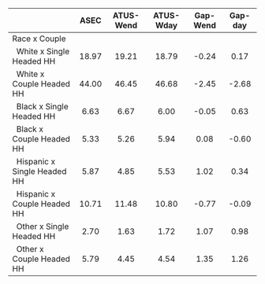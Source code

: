 
|                      |         ASEC |    ATUS-Wend |    ATUS-Wday |     Gap-Wend |      Gap-day |
| -------------------- | :----------: | :----------: | :----------: | :----------: | :----------: |
| Race x Couple        |              |              |              |              |              |
| &nbsp;&nbsp;White x Single Headed HH |        18.97 |        19.21 |        18.79 |        -0.24 |         0.17 |
| &nbsp;&nbsp;White x Couple Headed HH |        44.00 |        46.45 |        46.68 |        -2.45 |        -2.68 |
| &nbsp;&nbsp;Black x Single Headed HH |         6.63 |         6.67 |         6.00 |        -0.05 |         0.63 |
| &nbsp;&nbsp;Black x Couple Headed HH |         5.33 |         5.26 |         5.94 |         0.08 |        -0.60 |
| &nbsp;&nbsp;Hispanic x Single Headed HH |         5.87 |         4.85 |         5.53 |         1.02 |         0.34 |
| &nbsp;&nbsp;Hispanic x Couple Headed HH |        10.71 |        11.48 |        10.80 |        -0.77 |        -0.09 |
| &nbsp;&nbsp;Other x Single Headed HH |         2.70 |         1.63 |         1.72 |         1.07 |         0.98 |
| &nbsp;&nbsp;Other x Couple Headed HH |         5.79 |         4.45 |         4.54 |         1.35 |         1.26 |

